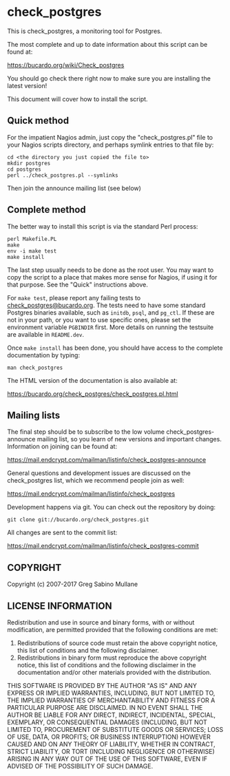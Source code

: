 check_postgres
==============

This is check_postgres, a monitoring tool for Postgres.

The most complete and up to date information about this script can be found at:

https://bucardo.org/wiki/Check_postgres

You should go check there right now to make sure you are installing 
the latest version!

This document will cover how to install the script.

Quick method
------------

For the impatient Nagios admin, just copy the "check_postgres.pl" file 
to your Nagios scripts directory, and perhaps symlink entries to that 
file by:

    cd <the directory you just copied the file to>
    mkdir postgres
    cd postgres
    perl ../check_postgres.pl --symlinks

Then join the announce mailing list (see below)


Complete method
---------------

The better way to install this script is via the standard Perl process:

    perl Makefile.PL
    make
    env -i make test
    make install

The last step usually needs to be done as the root user. You may want to 
copy the script to a place that makes more sense for Nagios, if using it 
for that purpose. See the "Quick" instructions above.

For `make test`, please report any failing tests to check_postgres@bucardo.org. 
The tests need to have some standard Postgres binaries available, such as 
`initdb`, `psql`, and `pg_ctl`. If these are not in your path, or you want to 
use specific ones, please set the environment variable `PGBINDIR` first. More 
details on running the testsuite are available in `README.dev`.

Once `make install` has been done, you should have access to the complete 
documentation by typing:

    man check_postgres

The HTML version of the documentation is also available at:

https://bucardo.org/check_postgres/check_postgres.pl.html

Mailing lists
-------------

The final step should be to subscribe to the low volume check_postgres-announce 
mailing list, so you learn of new versions and important changes. Information 
on joining can be found at:

https://mail.endcrypt.com/mailman/listinfo/check_postgres-announce

General questions and development issues are discussed on the check_postgres list, 
which we recommend people join as well:

https://mail.endcrypt.com/mailman/listinfo/check_postgres

Development happens via git. You can check out the repository by doing:

    git clone git://bucardo.org/check_postgres.git

All changes are sent to the commit list:

https://mail.endcrypt.com/mailman/listinfo/check_postgres-commit

COPYRIGHT
---------

  Copyright (c) 2007-2017 Greg Sabino Mullane


LICENSE INFORMATION
-------------------

Redistribution and use in source and binary forms, with or without 
modification, are permitted provided that the following conditions are met:

  1. Redistributions of source code must retain the above copyright notice, 
     this list of conditions and the following disclaimer.
  2. Redistributions in binary form must reproduce the above copyright notice, 
     this list of conditions and the following disclaimer in the documentation 
     and/or other materials provided with the distribution.

THIS SOFTWARE IS PROVIDED BY THE AUTHOR "AS IS" AND ANY EXPRESS OR IMPLIED 
WARRANTIES, INCLUDING, BUT NOT LIMITED TO, THE IMPLIED WARRANTIES OF 
MERCHANTABILITY AND FITNESS FOR A PARTICULAR PURPOSE ARE DISCLAIMED. IN NO 
EVENT SHALL THE AUTHOR BE LIABLE FOR ANY DIRECT, INDIRECT, INCIDENTAL, SPECIAL,
EXEMPLARY, OR CONSEQUENTIAL DAMAGES (INCLUDING, BUT NOT LIMITED TO, PROCUREMENT 
OF SUBSTITUTE GOODS OR SERVICES; LOSS OF USE, DATA, OR PROFITS; OR BUSINESS 
INTERRUPTION) HOWEVER CAUSED AND ON ANY THEORY OF LIABILITY, WHETHER IN 
CONTRACT, STRICT LIABILITY, OR TORT (INCLUDING NEGLIGENCE OR OTHERWISE) ARISING 
IN ANY WAY OUT OF THE USE OF THIS SOFTWARE, EVEN IF ADVISED OF THE POSSIBILITY 
OF SUCH DAMAGE.
